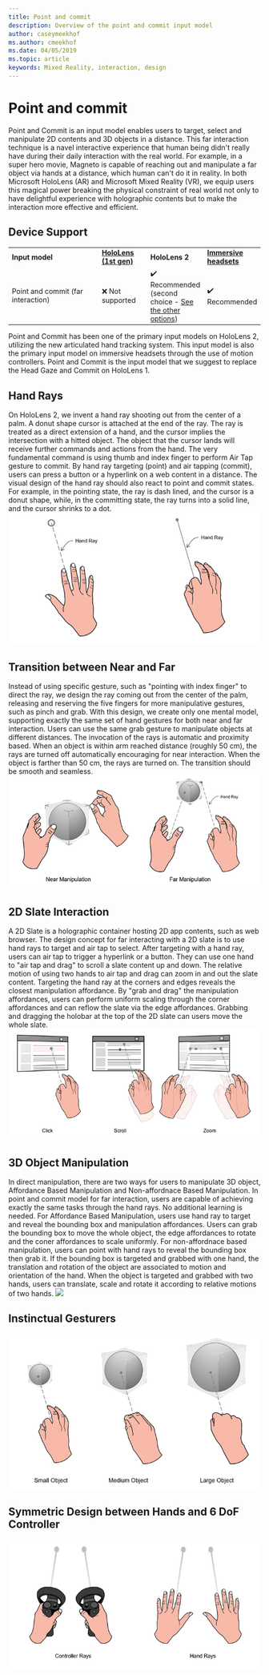 ```yaml
---
title: Point and commit
description: Overview of the point and commit input model
author: caseymeekhof
ms.author: cmeekhof
ms.date: 04/05/2019
ms.topic: article
keywords: Mixed Reality, interaction, design
---
```

# Point and commit
Point and Commit is an input model enables users to target, select and manipulate 2D contents and 3D objects in a distance. This far interaction technique is a navel interactive experience that human being didn't really have during their daily interaction with the real world. For example, in a super hero movie, Magneto is capable of reaching out and manipulate a far object via hands at a distance, which human can't do it in reality. In both Microsoft HoloLens (AR) and Microsoft Mixed Reality (VR), we equip users this magical power breaking the physical constraint of real world not only to have delightful experience with holographic contents but to make the interaction more effective and efficient.

## Device Support
<table>
    <colgroup>
    <col width="40%" />
    <col width="20%" />
    <col width="20%" />
    <col width="20%" />
    </colgroup>
    <tr>
        <td><strong>Input model</strong></td>
        <td><a href="hololens-hardware-details.md"><strong>HoloLens (1st gen)</strong></a></td>
        <td><strong>HoloLens 2</strong></td>
        <td><a href="immersive-headset-hardware-details.md"><strong>Immersive headsets</strong></a></td>
    </tr>
     <tr>
        <td>Point and commit (far interaction)</td>
        <td>❌ Not supported</td>
        <td>✔️ Recommended (second choice - <a href="interaction-fundamentals.md">See the other options</a>)</td>
        <td>✔️ Recommended</td>
    </tr>
</table>
Point and Commit has been one of the primary input models on HoloLens 2, utilizing the new articulated hand tracking system. This input model is also the primary input model on immersive headsets through the use of motion controllers. Point and Commit is the input model that we suggest to replace the Head Gaze and Commit on HoloLens 1. 

## Hand Rays
On HoloLens 2, we invent a hand ray shooting out from the center of a palm. A donut shape cursor is attached at the end of the ray. The ray is treated as a direct extension of a hand, and the cursor implies the intersection with a hitted object. The object that the cursor lands will receive further commands and actions from the hand. The very fundamental command is using thumb and index finger to perform Air Tap gesture to commit. By hand ray targeting (point) and air tapping (commit), users can press a button or a hyperlink on a web content in a distance. The visual design of the hand ray should also react to point and commit states. For example, in the pointing state, the ray is dash lined, and the cursor is a donut shape, while, in the committing state, the ray turns into a solid line, and the cursor shrinks to a dot.
![](images/Hand-Rays-720px.jpg)<br>

## Transition between Near and Far
Instead of using specific gesture, such as "pointing with index finger" to direct the ray, we design the ray coming out from the center of the palm, releasing and reserving the five fingers for more manipulative gestures, such as pinch and grab. With this design, we create only one mental model, supporting exactly the same set of hand gestures for both near and far interaction. Users can use the same grab gesture to manipulate objects at different distances. The invocation of the rays is automatic and proximity based. When an object is within arm reached distance (roughly 50 cm), the rays are turned off automatically encouraging for near interaction. When the object is farther than 50 cm, the rays are turned on. The transition should be smooth and seamless.
![](images/Transition-Between-Near-And-Far-720px.jpg)<br>

## 2D Slate Interaction
A 2D Slate is a holographic container hosting 2D app contents, such as web browser. The design concept for far interacting with a 2D slate is to use hand rays to target and air tap to select. After targeting with a hand ray, users can air tap to trigger a hyperlink or a button. They can use one hand to "air tap and drag" to scroll a slate content up and down. The relative motion of using two hands to air tap and drag can zoom in and out the slate content. Targeting the hand ray at the corners and edges reveals the closest manipulation affordance. By "grab and drag" the manipulation affordances, users can perform uniform scaling through the corner affordances and can reflow the slate via the edge affordances. Grabbing and dragging the holobar at the top of the 2D slate can users move the whole slate.
![](images/2D-Slate-Interaction-Far-720px.jpg)<br>

## 3D Object Manipulation
In direct manipulation, there are two ways for users to manipulate 3D object, Affordance Based Manipulation and Non-affordnace Based Manipulation. In point and commit model for far interaction, users are capable of achieving exactly the same tasks through the hand rays. No additional learning is needed. For Affordance Based Manipulation, users use hand ray to target and reveal the bounding box and manipulation affordances. Users can grab the bounding box to move the whole object, the edge affordances to rotate and the coner affordances to scale uniformly. For non-affordnace based manipulation, users can point with hand rays to reveal the bounding box then grab it. If the bounding box is targeted and grabbed with one hand, the translation and rotation of the object are associated to motion and orientation of the hand. When the object is targeted and grabbed with two hands, users can translate, scale and rotate it according to relative motions of two hands.
![](images/3D-Object-Manipultaion-Far-720px.jpg)<br>

## Instinctual Gesturers
![](images/Instinctual-Gestures-Far-720px.jpg)<br>

## Symmetric Design between Hands and 6 DoF Controller 
![](images/Symmetric-Design-For-Rays-720px.jpg)<br>

